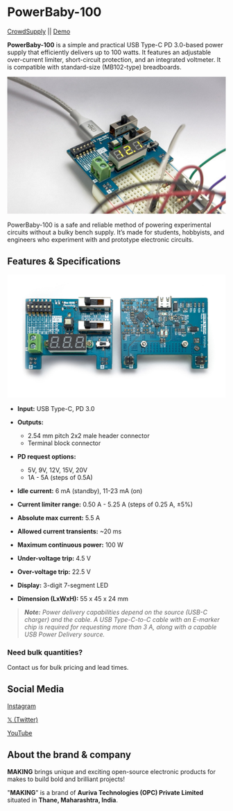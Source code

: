 # PowerBaby-100

[CrowdSupply](https://www.crowdsupply.com/making/powerbaby-100) || [Demo](https://www.youtube.com/watch?v=_4wElRh45nY)

**PowerBaby-100** is a simple and practical USB Type-C PD 3.0-based power supply that efficiently delivers up to 100 watts. It features an adjustable over-current limiter, short-circuit protection, and an integrated voltmeter. It is compatible with standard-size (MB102-type) breadboards.

![PowerBaby overview in action](/images/powerbaby-inaction-min.jpg)


PowerBaby-100 is a safe and reliable method of powering experimental circuits without a bulky bench supply. It’s made for students, hobbyists, and engineers who experiment with and prototype electronic circuits.

## Features & Specifications

![PowerBaby top and bottom side](/images/powerbaby-front-back-min.jpg)

- **Input:** USB Type-C, PD 3.0
- **Outputs:**
    - 2.54 mm pitch 2x2 male header connector 
	- Terminal block connector

- **PD request options:**

    - 5V, 9V, 12V, 15V, 20V
    - 1A - 5A (steps of 0.5A)

- **Idle current:** 6 mA (standby), 11-23 mA (on)
- **Current limiter range:** 0.50 A - 5.25 A (steps of 0.25 A, ±5%)
- **Absolute max current:** 5.5 A
- **Allowed current transients:** ~20 ms
- **Maximum continuous power:** 100 W
- **Under-voltage trip:** 4.5 V
- **Over-voltage trip:** 22.5 V
- **Display:** 3-digit 7-segment LED
- **Dimension (LxWxH):** 55 x 45 x 24 mm

> ***Note:*** *Power delivery capabilities depend on the source (USB-C charger) and the cable. A USB Type-C-to-C cable with an E-marker chip is required for requesting more than 3 A, along with a capable USB Power Delivery source.*

### Need bulk quantities?

Contact us for bulk pricing and lead times.

## Social Media
[Instagram](https://www.instagram.com/makingbyauriva)

[𝕏 (Twitter)](https://x.com/makingbyauriva)

[YouTube](https://www.youtube.com/@makingbyauriva)

## About the brand & company
**MAKING** brings unique and exciting open-source electronic products for makes to build bold and brilliant projects!

"**MAKING**" is a brand of **Auriva Technologies (OPC) Private Limited** situated in **Thane, Maharashtra, India**.
